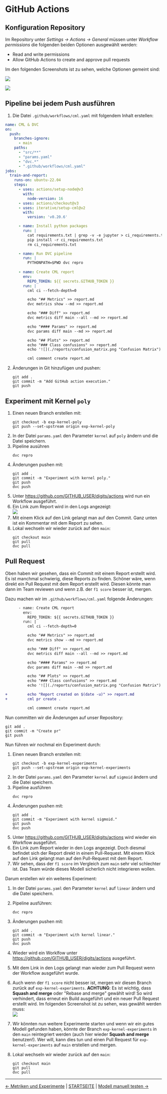 # GitHub Actions

## Konfiguration Repository

Im Repository unter _Settings -> Actions -> General_ müssen unter _Workflow permissions_ die folgenden beiden Optionen ausgewählt werden:

- Read and write permissions
- Allow GitHub Actions to create and approve pull requests

Im den folgenden Screenshots ist zu sehen, welche Optionen gemeint sind:

![](screenshots/github-actions-configuration-01.png)

![](screenshots/github-actions-configuration-02..png)

## Pipeline bei jedem Push ausführen

1. Die Datei `.github/workflows/cml.yaml` mit folgendem Inhalt erstellen:

```yaml
name: CML & DVC
on:
  push:
    branches-ignore:
      - main
    paths:
      - "src/**"
      - "params.yaml"
      - "dvc.*"
      - ".github/workflows/cml.yaml"
jobs:
  train-and-report:
    runs-on: ubuntu-22.04
    steps:
      - uses: actions/setup-node@v3
        with:
          node-version: 16
      - uses: actions/checkout@v3
      - uses: iterative/setup-cml@v2
        with:
          version: 'v0.20.6'

      - name: Install python packages
        run: |
          cat requirements.txt | grep -v -e jupyter > ci_requirements.txt
          pip install -r ci_requirements.txt
          rm ci_requirements.txt

      - name: Run DVC pipeline
        run: |
          PYTHONPATH=$PWD dvc repro
      
      - name: Create CML report
        env:
          REPO_TOKEN: ${{ secrets.GITHUB_TOKEN }}
        run: |
          cml ci --fetch-depth=0

          echo "## Metrics" >> report.md
          dvc metrics show --md >> report.md

          echo "### Diff" >> report.md
          dvc metrics diff main --all --md >> report.md

          echo "#### Params" >> report.md
          dvc params diff main --md >> report.md

          echo "## Plots" >> report.md
          echo "### Class confusions" >> report.md
          echo '![](./reports/confusion_matrix.png "Confusion Matrix")' >> report.md

          cml comment create report.md
```

2. Änderungen in Git hinzufügen und pushen:
    ```shell
    git add .
    git commit -m "Add GitHub action execution."
    git push
    ```

## Experiment mit Kernel `poly`

1. Einen neuen Branch erstellen mit:
    ```shell
    git checkout -b exp-kernel-poly
    git push --set-upstream origin exp-kernel-poly
    ```
1. In der Datei `params.yaml` den Parameter `kernel` auf `poly` ändern und die Datei speichern.
1. Pipeline ausühren
    ```shell
    dvc repro
    ```
1. Änderungen pushen mit:
    ```shell
    git add .
    git commit -m "Experiment with kernel poly."
    git push
    dvc push
    ```
1. Unter https://github.com/GITHUB_USER/digits/actions wird nun ein Workflow ausgeführt.
1. Ein Link zum Report wird in den Logs angezeigt:   
    ![](screenshots/github-actions-cml-report-link.png)
1. Mit einem Klick auf den Link gelangt man auf den Commit. Ganz unten ist ein Kommentar mit dem Report zu sehen.
1. Lokal wechseln wir wieder zurück auf den `main`:
    ```shell
    git checkout main
    git pull
    dvc pull
    ```

## Pull Request

Oben haben wir gesehen, dass ein Commit mit einem Report erstellt wird. Es ist manchmal schwierig, diese Reports zu finden. Schöner wäre, wenn direkt ein Pull Request mit dem Report erstellt wird. Diesen könnte man dann im Team reviewen und wenn z.B. der `f1 score` besser ist, mergen.

Dazu machen wir im `.github/workflows/cml.yaml` folgende Änderungen:

```diff    
      - name: Create CML report
        env:
          REPO_TOKEN: ${{ secrets.GITHUB_TOKEN }}
        run: |
          cml ci --fetch-depth=0

          echo "## Metrics" >> report.md
          dvc metrics show --md >> report.md

          echo "### Diff" >> report.md
          dvc metrics diff main --all --md >> report.md

          echo "#### Params" >> report.md
          dvc params diff main --md >> report.md

          echo "## Plots" >> report.md
          echo "### Class confusions" >> report.md
          echo '![](./reports/confusion_matrix.png "Confusion Matrix")' >> report.md

+         echo "Report created on $(date -u)" >> report.md
+         cml pr create .

          cml comment create report.md
```

Nun committen wir die Änderungen auf unser Repository:

```shell
git add .
git commit -m "Create pr"
git push
```

Nun führen wir nochmal ein Experiment durch:

1. Einen neuen Branch erstellen mit:
    ```shell
    git checkout -b exp-kernel-experiments
    git push --set-upstream origin exp-kernel-experiments
    ```
1. In der Datei `params.yaml` den Parameter `kernel` auf `sigmoid` ändern und die Datei speichern.
1. Pipeline ausführen
    ```shell
    dvc repro
    ```
1. Änderungen pushen mit:
    ```shell
    git add .
    git commit -m "Experiment with kernel sigmoid."
    git push
    dvc push
    ```
1. Unter https://github.com/GITHUB_USER/digits/actions wird wieder ein Workflow ausgeführt.
1. Ein Link zum Report wieder in den Logs angezeigt. Doch diesmal befindet sich der Report direkt in einem Pull-Request. Mit einem Klick auf den Link gelangt man auf den Pull-Request mit dem Report.
1. Wir sehen, dass der `f1 score` im Vergleich zum `main` sehr viel schlechter ist. Das Team würde dieses Modell sicherlich nicht integrieren wollen.

Darum erstellen wir ein weiteres Experiment:

1. In der Datei `params.yaml` den Parameter `kernel` auf `linear` ändern und die Datei speichern.
1. Pipeline ausführen:
    ```shell
    dvc repro
    ``` 
1. Änderungen pushen mit:
    ```shell
    git add .
    git commit -m "Experiment with kernel linear."
    git push
    dvc push
    ```
1. Wieder wird ein Worklfow unter https://github.com/GITHUB_USER/digits/actions ausgeführt.
1. Mit dem Link in den Logs gelangt man wieder zum Pull Request wenn der Workflow ausgeführt wurde.
1. Auch wenn der `f1 score` nicht besser ist, mergen wir diesen Branch zurück auf `exp-kernel-experiments`. **ACHTUNG**: Es ist wichtig, dass **Squash and merge** oder "Rebase and merge" gewählt wird! So wird verhindert, dass erneut ein Build ausgeführt und ein neuer Pull Request erstellt wird. Im folgenden Screenshot ist zu sehen, was gewählt werden muss:   
![](screenshots/github_squash-and-merge.png)

1. Wir könnten nun weitere Experimente starten und wenn wir ein gutes Modell gefunden haben, könnte der Branch `exp-kernel-experiments` in den `main` reintegriert werden (auch hier wieder **Squash and merge** benutzen!). Wer will, kann dies tun und einen Pull Request für `exp-kernel-experiments` auf `main` erstellen und mergen.
1. Lokal wechseln wir wieder zurück auf den `main`:
    ```shell
    git checkout main
    git pull
    dvc pull
    ```

---

[← Metriken und Experimente](040_lab_metrics.md) | [STARTSEITE](../README.md) |
[Modell manuell testen →](060_lab_deploy_model.md)
